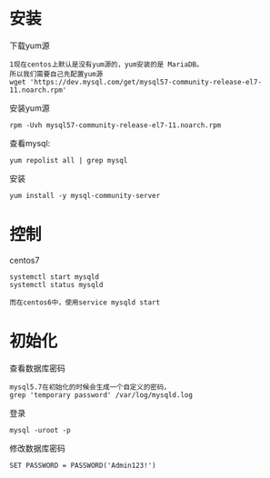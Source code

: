 

# 安装


下载yum源

    1现在centos上默认是没有yum源的，yum安装的是 MariaDB。
    所以我们需要自己先配置yum源
    wget 'https://dev.mysql.com/get/mysql57-community-release-el7-11.noarch.rpm'

安装yum源

    rpm -Uvh mysql57-community-release-el7-11.noarch.rpm

查看mysql:

    yum repolist all | grep mysql

安装

    yum install -y mysql-community-server

# 控制

centos7

    systemctl start mysqld
    systemctl status mysqld
    
    而在centos6中，使用service mysqld start


# 初始化

查看数据库密码

    mysql5.7在初始化的时候会生成一个自定义的密码，
    grep 'temporary password' /var/log/mysqld.log

登录

    mysql -uroot -p

修改数据库密码

    SET PASSWORD = PASSWORD('Admin123!')




